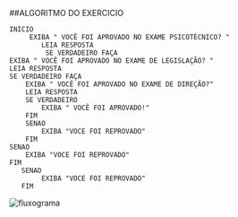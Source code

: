##ALGORITMO DO EXERCICIO


 	INICIO
         EXIBA " VOCÊ FOI APROVADO NO EXAME PSICOTÉCNICO? "
            LEIA RESPOSTA 
             SE VERDADEIRO FAÇA
 	EXIBA " VOCÊ FOI APROVADO NO EXAME DE LEGISLAÇÃO? "
	LEIA RESPOSTA
	SE VERDADEIRO FAÇA
  		EXIBA " VOCÊ FOI APROVADO NO EXAME DE DIREÇÃO?"
		LEIA RESPOSTA
		SE VERDADEIRO
			EXIBA " VOCÊ FOI APROVADO!"
		FIM
		SENAO
			EXIBA "VOCE FOI REPROVADO"
		FIM
	SENAO
		EXIBA "VOCE FOI REPROVADO"
	FIM
       SENAO
			EXIBA "VOCE FOI REPROVADO"
       FIM
![fluxograma](https://user-images.githubusercontent.com/104045633/168195784-f19344c1-8cfc-4a07-bda8-9236c220dd2e.png)





















